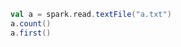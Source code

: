 

```scala
val a = spark.read.textFile("a.txt")
a.count()
a.first()

```


<!--stackedit_data:
eyJoaXN0b3J5IjpbLTk4MTMxMzY2MF19
-->